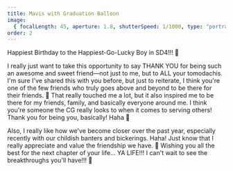 ```yaml
---
title: Mavis with Graduation Balloon
image:
  { focalLength: 45, aperture: 1.8, shutterSpeed: 1/1000, type: "portrait" }
order: 2
---
```


Happiest Birthday to the Happiest-Go-Lucky Boy in SD4!!! 🎂

I really just want to take this opportunity to say THANK YOU for being such an awesome and sweet friend—not just to me, but to ALL your tomodachis. I'm sure I've shared this with you before, but just to reiterate, I think you're one of the few friends who truly goes above and beyond to be there for their friends. 🫶 That really touched me a lot, but it also inspired me to be there for my friends, family, and basically everyone around me. I think you're someone the CG really looks to when it comes to serving others! Thank you for being you, basically! Haha 🤪

Also, I really like how we've become closer over the past year, especially recently with our childish banters and bickerings. Haha! Just know that I really appreciate and value the friendship we have. 🙂 Wishing you all the best for the next chapter of your life... YA LIFE!!! I can't wait to see the breakthroughs you'll have!!! 💪
